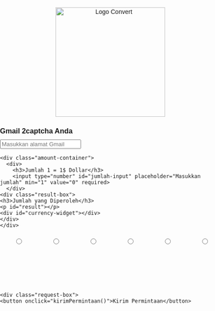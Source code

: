 <!DOCTYPE html>
<html>
<head>
  <title>Agen 2captcha</title>
  <style>
    body {
      font-family: Arial, sans-serif;
      margin: 0;
      padding: 0;
    }
    
    .container {
      max-width: 960px;
      margin: 0 auto;
      padding: 20px;
    }
    
    .form-container {
      margin-top: 20px;
    }
    
    .form-container h3 {
      margin-bottom: 10px;
    }
    
    .form-container input[type="email"] {
      width: 100%;
      padding: 10px;
      border: 1px solid #ccc;
      border-radius: 5px;
    }
    
    .logo-container {
      text-align: center;
      margin-top: 20px;
    }
    
    .logo-container img {
      width: 250px;
      height: 250px;
      cursor: pointer;
    }
    
    .amount-container {
      display: flex;
      justify-content: space-between;
      margin-top: 20px;
    }
    
    .amount-container input[type="number"] {
      width: calc(60% - 10px);
      padding: 14px;
      border: 1px solid #ccc;
      border-radius: 5px;
    }
    
    .amount-container .result-box {
      width: calc(50% - 10px);
      padding: 10px;
      border: 1px solid #ccc;
      border-radius: 5px;
      text-align: center;
    }
    
    .payment-container {
      display: flex;
      justify-content: space-between;
      margin-top: 20px;
    }
    
    .payment-container .payment-option {
      display: flex;
      flex-direction: column;
      align-items: center;
      text-align: center;
    }
    
    .payment-container .payment-option .payment-logo {
      width: 85px;
      height: 85px;
      margin-bottom: 10px;
      cursor: pointer;
      background-repeat: no-repeat;
      background-size: contain;
      background-position: center;
    }

    .payment-container .payment-option .payment-logo.bri {
      background-image: url("https://i.ibb.co/XL7jwVL/logo-bri.png");
    }
    .payment-container .payment-option .payment-logo.mandiri {
      background-image: url("https://i.ibb.co/tZ4sLNN/logo-mandiri.png");
    }
    .payment-container .payment-option .payment-logo.bca {
      background-image: url("https://i.ibb.co/7CHzvcP/logo-bca.png");
    }
    .payment-container .payment-option .payment-logo.dana {
      background-image: url("https://i.ibb.co/yShHhQ5/logo-dana.png");
    }
    .payment-container .payment-option .payment-logo.ovo {
      background-image: url("https://i.ibb.co/99XY0Wz/logo-ovo.png");
    }
    .payment-container .payment-option .payment-logo.gopay {
      background-image: url("https://i.ibb.co/YQHLShw/logo-gopay.png");
    }

    .request-box {
      display: flex;
      justify-content: center;
      align-items: center;
      flex-direction: column;
      text-align: center;
      margin-top: 20px;
    }

    .request-box button {
      padding: 22px 32px;
      border: none;
      background-color: #333;
      color: #fff;
      border-radius: 5px;
      cursor: pointer;
    }
  </style>

</head>
<body>

  <div class="logo-container">
    <a href="#"><img src="https://i.ibb.co/CVJrfyH/logo-convert.png" alt="Logo Convert"></a>
  </div>
  
  <div class="container">
    <div class="form-container">
      <h3>Gmail 2captcha Anda</h3>
      <input type="email" placeholder="Masukkan alamat Gmail">
    </div>
    
    <div class="amount-container">
      <div>
        <h3>Jumlah 1 = 1$ Dollar</h3>
        <input type="number" id="jumlah-input" placeholder="Masukkan jumlah" min="1" value="0" required>
      </div>
    <div class="result-box">
    <h3>Jumlah yang Diperoleh</h3>
    <p id="result"></p>
    <div id="currency-widget"></div>
    </div>
    </div>

<div class="payment-container">
  <div class="payment-option">
    <input type="radio" name="payment" id="bri" value="bri" onclick="selectPayment('bri')">
    <label for="bri" class="payment-logo bri"></label>
  </div>
  <div class="payment-option">
    <input type="radio" name="payment" id="mandiri" value="mandiri" onclick="selectPayment('mandiri')">
    <label for="mandiri" class="payment-logo mandiri"></label>
  </div>
  <div class="payment-option">
    <input type="radio" name="payment" id="bca" value="bca" onclick="selectPayment('bca')">
    <label for="bca" class="payment-logo bca"></label>
  </div>
  <div class="payment-option">
    <input type="radio" name="payment" id="dana" value="dana" onclick="selectPayment('dana')">
    <label for="dana" class="payment-logo dana"></label>
  </div>
  <div class="payment-option">
    <input type="radio" name="payment" id="ovo" value="ovo" onclick="selectPayment('ovo')">
    <label for="ovo" class="payment-logo ovo"></label>
  </div>
  <div class="payment-option">
    <input type="radio" name="payment" id="gopay" value="gopay" onclick="selectPayment('gopay')">
    <label for="gopay" class="payment-logo gopay"></label>
  </div>
</div>


    <div class="request-box">
    <button onclick="kirimPermintaan()">Kirim Permintaan</button>
  </div>
</div>


  <script>
    function kirimPermintaan() {
      const gmailInput = document.getElementById('gmail-input');
      const jumlahInput = document.getElementById('jumlah-input');
      const selectedPayment = document.querySelector('input[name="payment"]:checked');

      if (gmailInput.value && jumlahInput.value && selectedPayment) {
        const gmail = encodeURIComponent(gmailInput.value);
        const jumlah = encodeURIComponent(jumlahInput.value);
        const metode = encodeURIComponent(selectedPayment.value);

        // Redirect ke halaman admin dengan parameter yang sesuai
        window.location.href = `https://chatcaptchakings.blogspot.com/p/admin.html?gmail=${gmail}&jumlah=${jumlah}&metode=${metode}`;
      } else {
        alert('Lengkapi semua field terlebih dahulu');
      }
    }

    const jumlahInput = document.getElementById('jumlah-input');
    const resultBox = document.getElementById('result');
    let selectedPayment = '';

    jumlahInput.addEventListener('input', function() {
      const jumlah = parseInt(jumlahInput.value);
      if (!isNaN(jumlah)) {
        const jumlahDiperoleh = jumlah * 13000;
        resultBox.textContent = "Rp " + jumlahDiperoleh.toLocaleString();
      } else {
        resultBox.textContent = '';
      }
    });

    function selectPayment(payment) {
      selectedPayment = payment;
      resetPaymentOptions();
      const paymentOption = document.getElementById(payment);
      paymentOption.classList.add('selected');
    }

    function resetPaymentOptions() {
      const paymentOptions = document.getElementsByClassName('payment-option');
      for (let i = 0; i < paymentOptions.length; i++) {
        paymentOptions[i].classList.remove('selected');
      }
    }

    function kirimPermintaan() {
      if (selectedPayment !== '') {
        // Lakukan logika pengiriman permintaan ke server dengan metode pembayaran yang dipilih
        console.log('Permintaan dikirim dengan metode pembayaran ' + selectedPayment);
      } else {
        alert('Pilih metode pembayaran terlebih dahulu');
      }
    }
    
  </script>

</body>
</html>
